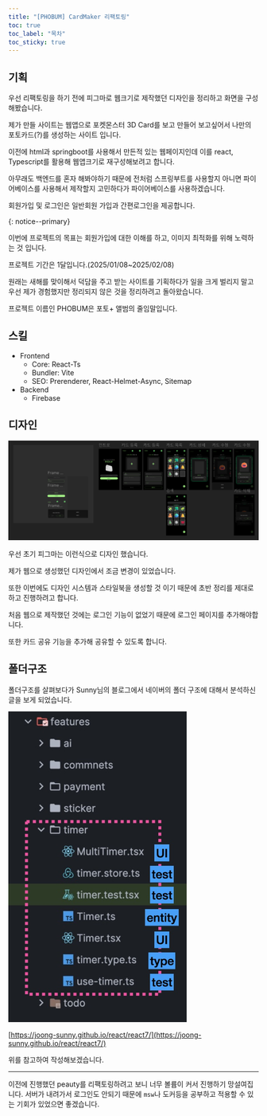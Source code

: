```yaml
---
title: "[PHOBUM] CardMaker 리팩토링"
toc: true
toc_label: "목차"
toc_sticky: true
---
```


## 기획

우선 리팩토링을 하기 전에 피그마로 웹크기로 제작했던 디자인을 정리하고 화면을 구성해봤습니다.



제가 만들 사이트는 웹앱으로 포켓몬스터 3D Card를 보고 만들어 보고싶어서 나만의 포토카드(?)를 생성하는 사이트 입니다.



 이전에 html과 springboot를 사용해서 만든적 있는 웹페이지인데 이를 react, Typescript를 활용해 웹앱크기로 재구성해보려고 합니다.



아무래도 백엔드를 혼자 해봐야하기 때문에 전처럼 스프링부트를 사용할지 아니면 파이어베이스를 사용해서 제작할지 고민하다가 파이어베이스를 사용하겠습니다.



회원가입 및 로그인은 일반회원 가입과 간편로그인을 제공합니다.

  {: notice--primary}

이번에 프로젝트의 목표는 회원가입에 대한 이해를 하고, 이미지 최적화를 위해 노력하는 것 입니다.



프로젝트 기간은 1달입니다.(2025/01/08~2025/02/08)



원래는 새해를 맞이해서 덕담을 주고 받는 사이트를 기획하다가 일을 크게 벌리지 말고 우선 제가 경험했지만 정리되지 않은 것을 정리하려고 돌아왔습니다.



프로젝트 이름인 PHOBUM은 포토+ 앨범의 줄임말입니다.



## 스킬

- Frontend
  - Core: React-Ts
  - Bundler: Vite
  - SEO: Prerenderer, React-Helmet-Async, Sitemap
- Backend
  - Firebase



## 디자인

![image-20250108014836018](../../images/2025-01-07-designSystem/image-20250108014836018.png)

우선 초기 피그마는 이런식으로 디자인 했습니다.

제가 웹으로 생성했던 디자인에서 조금 변경이 있었습니다.



또한 이번에도 디자인 시스템과 스타일북을 생성할 것 이기 때문에 초반 정리를 제대로 하고 진행하려고 합니다.



처음 웹으로 제작했던 것에는 로그인 기능이 없었기 때문에 로그인 페이지를 추가해야합니다. 

또한 카드 공유 기능을 추가해 공유할 수 있도록 합니다.



## 폴더구조

폴더구조를 살펴보다가 Sunny님의 블로그에서 네이버의  폴더 구조에 대해서 분석하신 글을 보게 되었습니다.



<img src="/../images/2025-01-07-designSystem/FSD_next.jpg" alt="FSD_next" style="zoom:67%;" />

[https://joong-sunny.github.io/react/react7/](https://joong-sunny.github.io/react/react7/)

위를 참고하여 작성해보겠습니다.

---



이전에 진행했던 peauty를 리팩토링하려고 보니 너무 볼륨이 커서 진행하기 망설여집니다. 서버가 내려가서 로그인도 안되기 때문에 `msw`나 도커등을 공부하고 적용할 수 있는 기회가 있었으면 좋겠습니다.